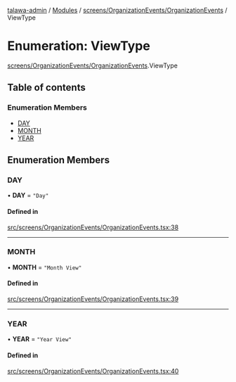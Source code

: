 [talawa-admin](../README.md) / [Modules](../modules.md) / [screens/OrganizationEvents/OrganizationEvents](../modules/screens_OrganizationEvents_OrganizationEvents.md) / ViewType

# Enumeration: ViewType

[screens/OrganizationEvents/OrganizationEvents](../modules/screens_OrganizationEvents_OrganizationEvents.md).ViewType

## Table of contents

### Enumeration Members

- [DAY](screens_OrganizationEvents_OrganizationEvents.ViewType.md#day)
- [MONTH](screens_OrganizationEvents_OrganizationEvents.ViewType.md#month)
- [YEAR](screens_OrganizationEvents_OrganizationEvents.ViewType.md#year)

## Enumeration Members

### DAY

• **DAY** = ``"Day"``

#### Defined in

[src/screens/OrganizationEvents/OrganizationEvents.tsx:38](https://github.com/Sahi1l-Kumar/talawa-admin/blob/3d595e8/src/screens/OrganizationEvents/OrganizationEvents.tsx#L38)

___

### MONTH

• **MONTH** = ``"Month View"``

#### Defined in

[src/screens/OrganizationEvents/OrganizationEvents.tsx:39](https://github.com/Sahi1l-Kumar/talawa-admin/blob/3d595e8/src/screens/OrganizationEvents/OrganizationEvents.tsx#L39)

___

### YEAR

• **YEAR** = ``"Year View"``

#### Defined in

[src/screens/OrganizationEvents/OrganizationEvents.tsx:40](https://github.com/Sahi1l-Kumar/talawa-admin/blob/3d595e8/src/screens/OrganizationEvents/OrganizationEvents.tsx#L40)
